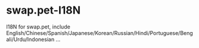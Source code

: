 # swap.pet-I18N
I18N for swap.pet, include English/Chinese/Spanish/Japanese/Korean/Russian/Hindi/Portuguese/Bengali/Urdu/Indonesian ...
